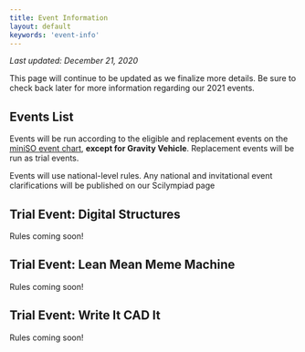 ```yaml
---
title: Event Information
layout: default
keywords: 'event-info'
---
```


*Last updated: December 21, 2020*

This page will continue to be updated as we finalize more details. Be sure to check back later for more information regarding our 2021 events.

## Events List

Events will be run according to the eligible and replacement events on the [miniSO event chart](https://www.soinc.org/sites/default/files/uploaded_files/2021_MiniEvents_090820.pdf), **except for Gravity Vehicle**. Replacement events will be run as trial events.

Events will use national-level rules. Any national and invitational event clarifications will be published on our Scilympiad page

## Trial Event: Digital Structures

Rules coming soon!

## Trial Event: Lean Mean Meme Machine

Rules coming soon!

## Trial Event: Write It CAD It

Rules coming soon!
